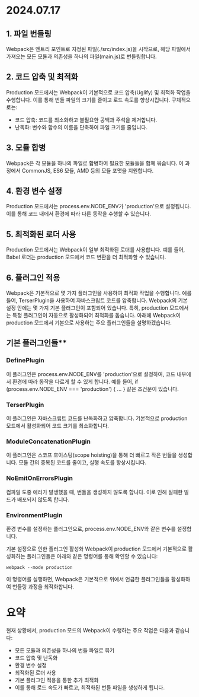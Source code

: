 # 2024.07.17

## 1. 파일 번들링
   Webpack은 엔트리 포인트로 지정된 파일(./src/index.js)을 시작으로, 해당 파일에서 가져오는 모든 모듈과 의존성을 하나의 파일(main.js)로 번들링합니다.

## 2. 코드 압축 및 최적화
   Production 모드에서는 Webpack이 기본적으로 코드 압축(Uglify) 및 최적화 작업을 수행합니다. 이를 통해 번들 파일의 크기를 줄이고 로드 속도를 향상시킵니다. 
   구체적으로는:
   - 코드 압축: 코드를 최소화하고 불필요한 공백과 주석을 제거합니다.
   - 난독화: 변수와 함수의 이름을 단축하여 파일 크기를 줄입니다.
     
## 3. 모듈 합병
   Webpack은 각 모듈을 하나의 파일로 합병하여 필요한 모듈들을 함께 묶습니다. 이 과정에서 CommonJS, ES6 모듈, AMD 등의 모듈 포맷을 지원합니다.

## 4. 환경 변수 설정
   Production 모드에서는 process.env.NODE_ENV가 'production'으로 설정됩니다. 이를 통해 코드 내에서 환경에 따라 다른 동작을 수행할 수 있습니다.

## 5. 최적화된 로더 사용
   Production 모드에서는 Webpack이 일부 최적화된 로더를 사용합니다. 예를 들어, Babel 로더는 production 모드에서 코드 변환을 더 최적화할 수 있습니다.

## 6. 플러그인 적용
   Webpack은 기본적으로 몇 가지 플러그인을 사용하여 최적화 작업을 수행합니다. 예를 들어, TerserPlugin을 사용하여 자바스크립트 코드를 압축합니다.
   Webpack의 기본 설정 안에는 몇 가지 기본 플러그인이 포함되어 있습니다. 특히, production 모드에서는 특정 플러그인이 자동으로 활성화되어 최적화를 돕습니다.
   아래에 Webpack이 production 모드에서 기본으로 사용하는 주요 플러그인들을 설명하겠습니다.

   ## 기본 플러그인들**

   ### DefinePlugin
   이 플러그인은 process.env.NODE_ENV를 'production'으로 설정하여, 코드 내부에서 환경에 따라 동작을 다르게 할 수 있게 합니다.
   예를 들어, if (process.env.NODE_ENV === 'production') { ... } 같은 조건문이 있습니다.

   ### TerserPlugin
   이 플러그인은 자바스크립트 코드를 난독화하고 압축합니다.
   기본적으로 production 모드에서 활성화되어 코드 크기를 최소화합니다.
   
   ### ModuleConcatenationPlugin
   이 플러그인은 스코프 호이스팅(scope hoisting)을 통해 더 빠르고 작은 번들을 생성합니다.
   모듈 간의 중복된 코드를 줄이고, 실행 속도를 향상시킵니다.

   ### NoEmitOnErrorsPlugin
   컴파일 도중 에러가 발생했을 때, 번들을 생성하지 않도록 합니다.
   이로 인해 실패한 빌드가 배포되지 않도록 합니다.

   ### EnvironmentPlugin
   환경 변수를 설정하는 플러그인으로, process.env.NODE_ENV와 같은 변수를 설정합니다.

기본 설정으로 인한 플러그인 활성화 Webpack이 production 모드에서 기본적으로 활성화하는 플러그인들은 아래와 같은 명령어를 통해 확인할 수 있습니다:

`webpack --mode production`

이 명령어를 실행하면, Webpack은 기본적으로 위에서 언급한 플러그인들을 활성화하여 번들링 과정을 최적화합니다.

# 요약
현재 상황에서, production 모드의 Webpack이 수행하는 주요 작업은 다음과 같습니다:

- 모든 모듈과 의존성을 하나의 번들 파일로 묶기
- 코드 압축 및 난독화
- 환경 변수 설정
- 최적화된 로더 사용
- 기본 플러그인 적용을 통한 추가 최적화
- 이를 통해 로드 속도가 빠르고, 최적화된 번들 파일을 생성하게 됩니다.
